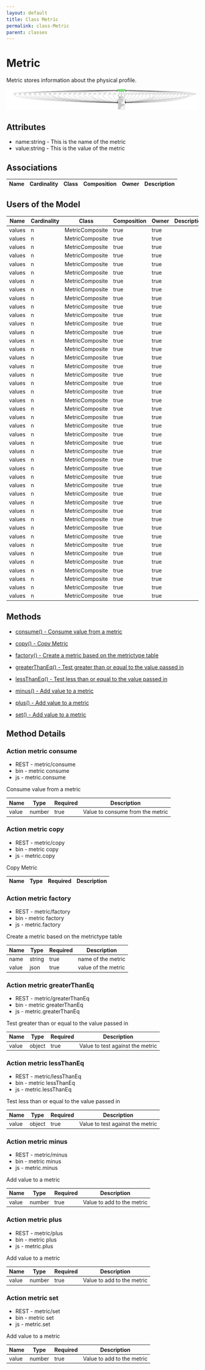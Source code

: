```yaml
---
layout: default
title: Class Metric
permalink: class-Metric
parent: classes
---
```


# Metric

Metric stores information about the physical profile. 

![Logical Diagram](./logical.png)

## Attributes

* name:string - This is the name of the metric
* value:string - This is the value of the metric


## Associations

| Name | Cardinality | Class | Composition | Owner | Description |
| --- | --- | --- | --- | --- | --- |


## Users of the Model

| Name | Cardinality | Class | Composition | Owner | Description |
| --- | --- | --- | --- | --- | --- |
| values | n | MetricComposite | true | true |  |
| values | n | MetricComposite | true | true |  |
| values | n | MetricComposite | true | true |  |
| values | n | MetricComposite | true | true |  |
| values | n | MetricComposite | true | true |  |
| values | n | MetricComposite | true | true |  |
| values | n | MetricComposite | true | true |  |
| values | n | MetricComposite | true | true |  |
| values | n | MetricComposite | true | true |  |
| values | n | MetricComposite | true | true |  |
| values | n | MetricComposite | true | true |  |
| values | n | MetricComposite | true | true |  |
| values | n | MetricComposite | true | true |  |
| values | n | MetricComposite | true | true |  |
| values | n | MetricComposite | true | true |  |
| values | n | MetricComposite | true | true |  |
| values | n | MetricComposite | true | true |  |
| values | n | MetricComposite | true | true |  |
| values | n | MetricComposite | true | true |  |
| values | n | MetricComposite | true | true |  |
| values | n | MetricComposite | true | true |  |
| values | n | MetricComposite | true | true |  |
| values | n | MetricComposite | true | true |  |
| values | n | MetricComposite | true | true |  |
| values | n | MetricComposite | true | true |  |
| values | n | MetricComposite | true | true |  |
| values | n | MetricComposite | true | true |  |
| values | n | MetricComposite | true | true |  |
| values | n | MetricComposite | true | true |  |
| values | n | MetricComposite | true | true |  |
| values | n | MetricComposite | true | true |  |
| values | n | MetricComposite | true | true |  |
| values | n | MetricComposite | true | true |  |
| values | n | MetricComposite | true | true |  |
| values | n | MetricComposite | true | true |  |
| values | n | MetricComposite | true | true |  |
| values | n | MetricComposite | true | true |  |
| values | n | MetricComposite | true | true |  |
| values | n | MetricComposite | true | true |  |
| values | n | MetricComposite | true | true |  |
| values | n | MetricComposite | true | true |  |
| values | n | MetricComposite | true | true |  |
| values | n | MetricComposite | true | true |  |
| values | n | MetricComposite | true | true |  |





## Methods

* [consume() - Consume value from a metric](#action-consume)

* [copy() - Copy Metric](#action-copy)

* [factory() - Create a metric based on the metrictype table](#action-factory)

* [greaterThanEq() - Test greater than or equal to the value passed in](#action-greaterThanEq)

* [lessThanEq() - Test less than or equal to the value passed in](#action-lessThanEq)

* [minus() - Add value to a metric](#action-minus)

* [plus() - Add value to a metric](#action-plus)

* [set() - Add value to a metric](#action-set)


<h2>Method Details</h2>
    
### Action metric consume

* REST - metric/consume
* bin - metric consume
* js - metric.consume

Consume value from a metric

| Name | Type | Required | Description |
|---|---|---|---|
| value | number |true | Value to consume from the metric |




### Action metric copy

* REST - metric/copy
* bin - metric copy
* js - metric.copy

Copy Metric

| Name | Type | Required | Description |
|---|---|---|---|




### Action metric factory

* REST - metric/factory
* bin - metric factory
* js - metric.factory

Create a metric based on the metrictype table

| Name | Type | Required | Description |
|---|---|---|---|
| name | string |true | name of the metric |
| value | json |true | value of the metric |




### Action metric greaterThanEq

* REST - metric/greaterThanEq
* bin - metric greaterThanEq
* js - metric.greaterThanEq

Test greater than or equal to the value passed in

| Name | Type | Required | Description |
|---|---|---|---|
| value | object |true | Value to test against the metric |




### Action metric lessThanEq

* REST - metric/lessThanEq
* bin - metric lessThanEq
* js - metric.lessThanEq

Test less than or equal to the value passed in

| Name | Type | Required | Description |
|---|---|---|---|
| value | object |true | Value to test against the metric |




### Action metric minus

* REST - metric/minus
* bin - metric minus
* js - metric.minus

Add value to a metric

| Name | Type | Required | Description |
|---|---|---|---|
| value | number |true | Value to add to the metric |




### Action metric plus

* REST - metric/plus
* bin - metric plus
* js - metric.plus

Add value to a metric

| Name | Type | Required | Description |
|---|---|---|---|
| value | number |true | Value to add to the metric |




### Action metric set

* REST - metric/set
* bin - metric set
* js - metric.set

Add value to a metric

| Name | Type | Required | Description |
|---|---|---|---|
| value | number |true | Value to add to the metric |





